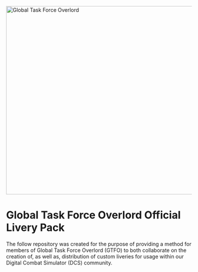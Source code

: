 <img src="https://globaltaskforceoverlord.org/storage/images/Logo.png" alt="Global Task Force Overlord" width="512"/>

# Global Task Force Overlord Official Livery Pack

The follow repository was created for the purpose of providing a method for members of Global Task Force Overlord (GTFO) to both collaborate on the creation of, as well as, distribution of custom liveries for usage within our Digital Combat Simulator (DCS) community.
